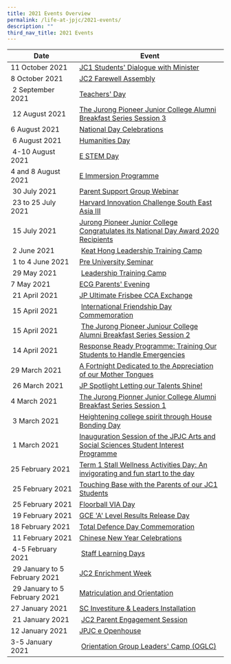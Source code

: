 ```yaml
---
title: 2021 Events Overview
permalink: /life-at-jpjc/2021-events/
description: ""
third_nav_title: 2021 Events
---
```

| Date | Event|
| --- | --- |
| 11 October 2021 |[JC1 Students' Dialogue with Minister](https://www.jpjc.moe.edu.sg/life-at-jpjc/2021-events/jc1-students-dialogue-with-minister/)|
| 8 October 2021 |[JC2 Farewell Assembly](https://www.jpjc.moe.edu.sg/life-at-jpjc/2021-events/jc2-farewell-assembly/) |
|  2 September 2021 | [Teachers' Day](https://www.jpjc.moe.edu.sg/life-at-jpjc/2021-events/teachers-day/) |
|  12 August 2021| [The Jurong Pioneer Junior College Alumni Breakfast Series Session 3](https://www.jpjc.moe.edu.sg/life-at-jpjc/2021-events/jpjc-alumni-breakfast-series-session-3/)| |
| 6 August 2021  |[National Day Celebrations](https://www.jpjc.moe.edu.sg/life-at-jpjc/2021-events/ndp-celebrations/)  |
|  6 August 2021 | [Humanities Day](https://www.jpjc.moe.edu.sg/life-at-jpjc/2021-events/humanities-day/)  |
|  4-10 August 2021 |[E STEM Day](https://www.jpjc.moe.edu.sg/life-at-jpjc/2021-events/e-stem-day/)  |
| 4 and 8 August 2021|[E Immersion Programme](https://www.jpjc.moe.edu.sg/life-at-jpjc/2021-events/e-immersion-programme/) |
|  30 July 2021 | [Parent Support Group Webinar](https://www.jpjc.moe.edu.sg/life-at-jpjc/2021-events/psg-webinar/)  | 
|  23 to 25 July 2021 | [Harvard Innovation Challenge South East Asia III](https://www.jpjc.moe.edu.sg/life-at-jpjc/2021-events/harvard-innovation-challenge-SEA/)|
|  15 July 2021 | [Jurong Pioneer Junior College Congratulates its National Day Award 2020 Recipients](https://www.jpjc.moe.edu.sg/life-at-jpjc/2021-events/jpjc-ndp-award-2020/)|
|  2 June 2021 |  [Keat Hong Leadership Training Camp](https://www.jpjc.moe.edu.sg/life-at-jpjc/2021-events/keat-hong-leadership-training-camp/) |
|  1 to 4 June 2021 | [Pre University Seminar](https://www.jpjc.moe.edu.sg/life-at-jpjc/2021-events/pre-university-seminar/)|
|  29 May 2021 |  [Leadership Training Camp](https://www.jpjc.moe.edu.sg/life-at-jpjc/2021-events/leadership-training-camp/) |
| 7 May 2021  | [ECG Parents' Evening](https://www.jpjc.moe.edu.sg/life-at-jpjc/2021-events/ecg-parents-evening/) |
|  21 April 2021 | [JP Ultimate Frisbee CCA Exchange](https://www.jpjc.moe.edu.sg/life-at-jpjc/2021-events/jp-ultimate-frisbee-cca-exchange/) |
|  15 April 2021 |  [International Friendship Day Commemoration](https://www.jpjc.moe.edu.sg/life-at-jpjc/2021-events/international-friendship-day-commemoration/)|
|  15 April 2021 |  [The Jurong Pioneer Juniour College Alumni Breakfast Series Session 2](https://www.jpjc.moe.edu.sg/life-at-jpjc/2021-events/jpjc-alumni-breakfast-series-session-2/)|
|  14 April 2021 |[Response Ready Programme: Training Our Students to Handle Emergencies](https://www.jpjc.moe.edu.sg/life-at-jpjc/2021-events/response-ready-programme/)  |
| 29 March 2021  | [A Fortnight Dedicated to the Appreciation of our Mother Tongues](https://www.jpjc.moe.edu.sg/life-at-jpjc/2021-events/fortnight-dedicated-to-the-appreciation-of-our-mother-tongues/)  |
|  26 March 2021 | [JP Spotlight Letting our Talents Shine!](https://www.jpjc.moe.edu.sg/life-at-jpjc/2021-events/jp-spotlight-letting-our-talents-shine/)  |
| 4 March 2021  | [The Jurong Pionner Junior College Alumni Breakfast Series Session 1](https://www.jpjc.moe.edu.sg/life-at-jpjc/2021-events/jpjc-alumni-breakfast-series-session-1/) |
|  3 March 2021 | [Heightening college spirit through House Bonding Day](https://www.jpjc.moe.edu.sg/life-at-jpjc/2021-events/heightening-college-spirit-through-house-bonding-day/)  |
|  1 March 2021 | [Inauguration Session of the JPJC Arts and Social Sciences Student Interest Programme](https://www.jpjc.moe.edu.sg/life-at-jpjc/2021-events/jpjc-art-and-science-interest-programme/) |
| 25 February 2021  |[Term 1 Stall Wellness Activities Day: An invigorating and fun start to the day](https://www.jpjc.moe.edu.sg/life-at-jpjc/2021-events/term1-staff-wellness-activities-day/) |
|  25 February 2021 | [Touching Base with the Parents of our JC1 Students](https://www.jpjc.moe.edu.sg/life-at-jpjc/2021-events/jc1-touching-base-with-parent/)  |
|  25 February 2021 |[Floorball VIA Day](https://www.jpjc.moe.edu.sg/life-at-jpjc/2021-events/floorball-via/) |
|  19 February 2021 | [GCE 'A' Level Results Release Day](https://www.jpjc.moe.edu.sg/life-at-jpjc/2021-events/a-level-result-release/) |
| 18 February 2021  |[Total Defence Day Commemoration](https://www.jpjc.moe.edu.sg/life-at-jpjc/2021-events/total-defence-day-commemoration/) |
|  11 February 2021 | [Chinese New Year Celebrations](https://www.jpjc.moe.edu.sg/life-at-jpjc/2021-events/cny-celebrations/) |
|  4-5 February 2021 |  [Staff Learning Days](https://www.jpjc.moe.edu.sg/life-at-jpjc/2021-events/staff-learning-days/)|
|  29 January to 5 February 2021 | [JC2 Enrichment Week](https://www.jpjc.moe.edu.sg/life-at-jpjc/2021-events/jc2-enrichment-week/) |
|  29 January to 5 February 2021 | [Matriculation and Orientation](https://www.jpjc.moe.edu.sg/life-at-jpjc/2021-events/matriculation-and-orientation/) |
| 27 January 2021  | [SC Investiture & Leaders Installation](https://www.jpjc.moe.edu.sg/life-at-jpjc/2021-events/sc-investiture-and-leaders-installation/) |
|  21 January 2021 |  [JC2 Parent Engagement Session](https://www.jpjc.moe.edu.sg/life-at-jpjc/2021-events/jc2-parent-engagement-session/) |
| 12 January 2021 |[JPJC e Openhouse](https://www.jpjc.moe.edu.sg/life-at-jpjc/2021-events/jpjc-e-openhouse/) |
| 3-5 January 2021  |  [Orientation Group Leaders' Camp (OGLC)](https://www.jpjc.moe.edu.sg/life-at-jpjc/2021-events/oglc/) |